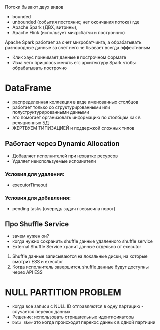 Потоки бывают двух видов
- bounded
- unbounded (события постоянно; нет окончания потока)
где
- Apache Spark (ДВХ, витрины),
- Apache Flink (использует микробатчи и пострончно)

Apache Spark работает за счет микробатчинга, а обрабатывать разнородные данные за счет него не быввает всегда эффективным 
- Клик хаус принимает данные в построчном формате
- Изза чего пришлось менять его архитектуру Spark чтобы обрабатывать построчно

# DataFrame

- распределенная коллекция в виде именованных столбцов
- работает только со структурированными или полуструктурированными данными
- это помогает организовать информацию по столбцам как в реляционных БД
- ЖЕРТВУЕМ ТИПИЗАЦИЕЙ и поддержкой сложных типов

## Работает через Dynamic Allocation

- Добавляет исполнителей при нехватке ресурсов
- Удаляет неиспользуемые исполнители

### Условия для удаления:
- executorTimeout
### Условия для добавления:
- pending tasks (очередь задач превысила порог)

## Про Shuffle Service
- зачем нужен он?
- когда нужно сохранить shuffle данные удаленного shuffle service
- External Shuffle Service хранит данные отдельно от executor
1. Shuffle данные записываются на локальные диски, на которые смотрит ESS и executor
2. Когда исполнитель завершится, shuffle данные будут доступны через API ESS

# NULL PARTITION PROBLEM
- когда все записи с NULL ID отправляются в одну партицию - случается перекос данных
- Решение: использовать отрицательные идентификаторы
- `Data Skew` это когда происходит перекос данных в одной партиции
